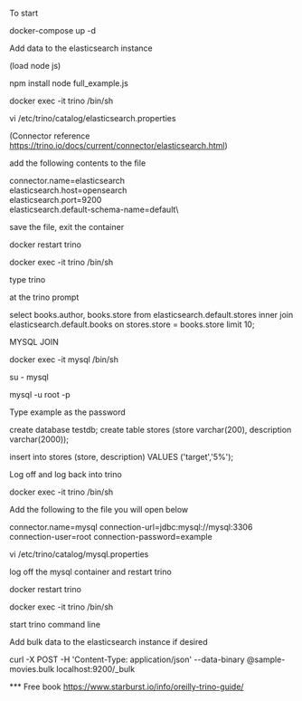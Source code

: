 

To start 

docker-compose up -d

Add data to the elasticsearch instance

(load node js)

npm install 
node full_example.js

docker exec -it trino /bin/sh

vi /etc/trino/catalog/elasticsearch.properties

(Connector reference https://trino.io/docs/current/connector/elasticsearch.html)

add the following contents to the file

connector.name=elasticsearch\
elasticsearch.host=opensearch\
elasticsearch.port=9200\
elasticsearch.default-schema-name=default\

save the file, exit the container

docker restart trino

docker exec -it trino /bin/sh

type trino

at the trino prompt

select books.author, books.store from elasticsearch.default.stores inner join elasticsearch.default.books on stores.store = books.store limit 10;


MYSQL JOIN

docker exec -it mysql /bin/sh

su - mysql

mysql -u root -p

Type example as the password

create database testdb;
create table stores (store varchar(200), description varchar(2000));

insert into stores (store, description) VALUES ('target','5%');

Log off and log back into trino

docker exec -it trino /bin/sh

Add the following to the file you will open below

connector.name=mysql
connection-url=jdbc:mysql://mysql:3306
connection-user=root
connection-password=example

vi /etc/trino/catalog/mysql.properties

log off the mysql container and restart trino

docker restart trino

docker exec -it trino /bin/sh

start trino command line


Add bulk data to the elasticsearch instance if desired

curl -X POST -H 'Content-Type: application/json' --data-binary @sample-movies.bulk localhost:9200/_bulk


*** Free book https://www.starburst.io/info/oreilly-trino-guide/
